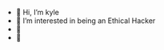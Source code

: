 - 👋 Hi, I’m kyle
- 👀 I’m interested in being an Ethical Hacker
- 🌱 
- 💞️ 


<!---
muthee361/muthee361 is a ✨ special ✨ repository because its `README.md` (this file) appears on your GitHub profile.
You can click the Preview link to take a look at your changes.
--->
